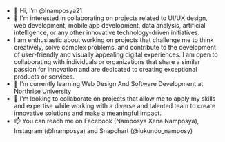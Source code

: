 - 👋 Hi, I’m @lnamposya21
- 👀 I'm interested in collaborating on projects related to UI/UX design, web development, mobile app development, data analysis, artificial intelligence, or any other innovative technology-driven initiatives. 
- I am enthusiastic about working on projects that challenge me to think creatively, solve complex problems, and contribute to the development of user-friendly and visually appealing digital experiences. I am open to collaborating with individuals or organizations that share a similar passion for innovation and are dedicated to creating exceptional products or services.
- 🌱 I’m currently learning Web Design And Software Development at Northrise University 
- 💞️ I'm looking to collaborate on projects that allow me to apply my skills and expertise while working with a diverse and talented team to create innovative solutions and make a meaningful impact.
- 📫 You can reach me on Facebook (Namposya Xena Namposya), Instagram (@lnamposya) and Snapchart (@lukundo_namposy)

<!---
lnamposya21/lnamposya21 is a ✨ special ✨ repository because its `README.md` (this file) appears on your GitHub profile.
You can click the Preview link to take a look at your changes.
--->
